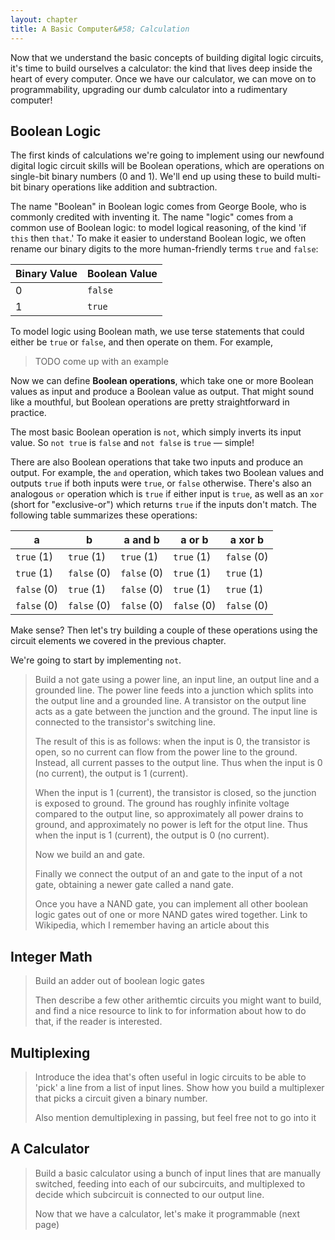 ```yaml
---
layout: chapter
title: A Basic Computer&#58; Calculation
---
```


Now that we understand the basic concepts of building digital logic circuits, it's time to build ourselves a calculator: the kind that lives deep inside the heart of every computer. Once we have our calculator, we can move on to programmability, upgrading our dumb calculator into a rudimentary computer!

## Boolean Logic

The first kinds of calculations we're going to implement using our newfound digital logic circuit skills will be Boolean operations, which are operations on single-bit binary numbers ($0$ and $1$). We'll end up using these to build multi-bit binary operations like addition and subtraction.

The name "Boolean" in Boolean logic comes from George Boole, who is commonly credited with inventing it. The name "logic" comes from a common use of Boolean logic: to model logical reasoning, of the kind 'if `this` then `that`.' To make it easier to understand Boolean logic, we often rename our binary digits to the more human-friendly terms `true` and `false`:

| Binary Value | Boolean Value |
| ------------ | ------------- |
| $0$          | `false`       |
| $1$          | `true`        |

To model logic using Boolean math, we use terse statements that could either be `true` or `false`, and then operate on them. For example,

> TODO come up with an example

Now we can define **Boolean operations**, which take one or more Boolean values as input and produce a Boolean value as output. That might sound like a mouthful, but Boolean operations are pretty straightforward in practice.

The most basic Boolean operation is `not`, which simply inverts its input value. So `not true` is `false` and `not false` is `true` &mdash; simple!

There are also Boolean operations that take two inputs and produce an output. For example, the `and` operation, which takes two Boolean values and outputs `true` if both inputs were `true`, or `false` otherwise. There's also an analogous `or` operation which is `true` if either input is `true`, as well as an `xor` (short for "exclusive-or") which returns `true` if the inputs don't match. The following table summarizes these operations:

| a             | b             | a and b       | a or b        | a xor b       |
| ------------- | ------------- | ------------- | ------------- | ------------- |
| `true` $(1)$  | `true` $(1)$  | `true` $(1)$  | `true` $(1)$  | `false` $(0)$ |
| `true` $(1)$  | `false` $(0)$ | `false` $(0)$ | `true` $(1)$  | `true` $(1)$  |
| `false` $(0)$ | `true` $(1)$  | `false` $(0)$ | `true` $(1)$  | `true` $(1)$  |
| `false` $(0)$ | `false` $(0)$ | `false` $(0)$ | `false` $(0)$ | `false` $(0)$ |

Make sense? Then let's try building a couple of these operations using the circuit elements we covered in the previous chapter.

We're going to start by implementing `not`. 

> Build a not gate using a power line, an input line, an output line and a grounded line. The power line feeds into a junction which splits into the output line and a grounded line. A transistor on the output line acts as a gate between the junction and the ground. The input line is connected to the transistor's switching line.
>
> The result of this is as follows: when the input is 0, the transistor is open, so no current can flow from the power line to the ground. Instead, all current passes to the output line. Thus when the input is 0 (no current), the output is 1 (current).
>
> When the input is 1 (current), the transistor is closed, so the junction is exposed to ground. The ground has roughly infinite voltage compared to the output line, so approximately all power drains to ground, and approximately no power is left for the otput line. Thus when the input is 1 (current), the output is 0 (no current).
>
> Now we build an and gate. 
>
> Finally we connect the output of an and gate to the input of a not gate, obtaining a newer gate called a nand gate. 
>
> Once you have a NAND gate, you can implement all other boolean logic gates out of one or more NAND gates wired together. Link to Wikipedia, which I remember having an article about this

## Integer Math

> Build an adder out of boolean logic gates
>
> Then describe a few other arithemtic circuits you might want to build, and find a nice resource to link to for information about how to do that, if the reader is interested.

## Multiplexing

> Introduce the idea that's often useful in logic circuits to be able to 'pick' a line from a list of input lines. Show how you build a multiplexer that picks a circuit given a binary number.
>
> Also mention demultiplexing in passing, but feel free not to go into it

## A Calculator

> Build a basic calculator using a bunch of input lines that are manually switched, feeding into each of our subcircuits, and multiplexed to decide which subcircuit is connected to our output line.
>
> Now that we have a calculator, let's make it programmable (next page)
